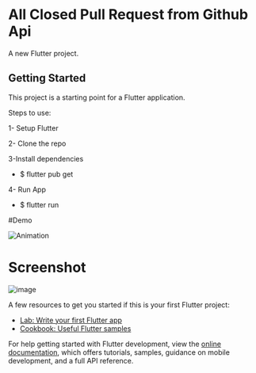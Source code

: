 # All Closed Pull Request from Github Api

A new Flutter project.

## Getting Started

This project is a starting point for a Flutter application.

Steps to use:

1- Setup Flutter 

2- Clone the repo

3-Install dependencies

  - $ flutter pub get
  
4- Run App
  
  - $ flutter run
  
#Demo

  ![Animation](https://user-images.githubusercontent.com/75438874/219829816-efa02c8e-5f9c-4093-b09c-c80240f4c2f7.gif)

# Screenshot

![image](https://user-images.githubusercontent.com/75438874/218331650-dd2a7016-a47a-40ae-ba81-a7af0f7f80a4.png)




A few resources to get you started if this is your first Flutter project:

- [Lab: Write your first Flutter app](https://docs.flutter.dev/get-started/codelab)
- [Cookbook: Useful Flutter samples](https://docs.flutter.dev/cookbook)

For help getting started with Flutter development, view the
[online documentation](https://docs.flutter.dev/), which offers tutorials,
samples, guidance on mobile development, and a full API reference.
